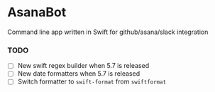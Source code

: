 # AsanaBot

Command line app written in Swift for github/asana/slack integration

### TODO
- [ ] New swift regex builder when 5.7 is released
- [ ] New date formatters when 5.7 is released
- [ ] Switch formatter to `swift-format` from `swiftformat`
